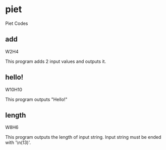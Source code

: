 # piet
Piet Codes

## add
W2H4

This program adds 2 input values and outputs it.

## hello!
W10H10

This program outputs "Hello!"

## length
W8H6

This program outputs the length of input string. Input string must be ended with '\n(13)'.